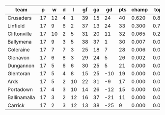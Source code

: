 |     team     | p  | w  | d | l  | gf | ga | gd  | pts | champ | top2  | top3  | top4  |  5-7  | bot4  | bot3  | bot2  |
|--------------|----|----|---|----|----|----|-----|-----|-------|-------|-------|-------|-------|-------|-------|-------|
| Crusaders    | 17 | 12 | 4 |  1 | 39 | 15 |  24 |  40 | 0.620 | 0.891 | 0.975 | 0.994 | 0.006 | 0.000 | 0.000 | 0.000|
| Linfield     | 17 |  9 | 6 |  2 | 37 | 13 |  24 |  33 | 0.300 | 0.744 | 0.920 | 0.976 | 0.024 | 0.000 | 0.000 | 0.000|
| Cliftonville | 17 | 10 | 2 |  5 | 31 | 20 |  11 |  32 | 0.065 | 0.258 | 0.655 | 0.853 | 0.146 | 0.000 | 0.000 | 0.000|
| Ballymena    | 17 |  9 | 3 |  5 | 38 | 37 |   1 |  30 | 0.007 | 0.043 | 0.169 | 0.402 | 0.567 | 0.007 | 0.001 | 0.000|
| Coleraine    | 17 |  7 | 7 |  3 | 25 | 18 |   7 |  28 | 0.006 | 0.046 | 0.180 | 0.439 | 0.536 | 0.005 | 0.000 | 0.000|
| Glenavon     | 17 |  6 | 8 |  3 | 29 | 24 |   5 |  26 | 0.002 | 0.016 | 0.082 | 0.246 | 0.679 | 0.019 | 0.003 | 0.000|
| Dungannon    | 17 |  5 | 6 |  6 | 30 | 25 |   5 |  21 | 0.000 | 0.003 | 0.018 | 0.085 | 0.705 | 0.062 | 0.015 | 0.001|
| Glentoran    | 17 |  5 | 4 |  8 | 15 | 25 | -10 |  19 | 0.000 | 0.000 | 0.001 | 0.004 | 0.171 | 0.490 | 0.192 | 0.042|
| Ards         | 17 |  5 | 2 | 10 | 22 | 31 |  -9 |  17 | 0.000 | 0.000 | 0.000 | 0.002 | 0.133 | 0.571 | 0.242 | 0.066|
| Portadown    | 17 |  4 | 3 | 10 | 14 | 26 | -12 |  15 | 0.000 | 0.000 | 0.000 | 0.000 | 0.030 | 0.872 | 0.648 | 0.230|
| Ballinamalla | 17 |  3 | 2 | 12 | 16 | 37 | -21 |  11 | 0.000 | 0.000 | 0.000 | 0.000 | 0.003 | 0.978 | 0.920 | 0.745|
| Carrick      | 17 |  2 | 3 | 12 | 13 | 38 | -25 |   9 | 0.000 | 0.000 | 0.000 | 0.000 | 0.000 | 0.996 | 0.979 | 0.916|
